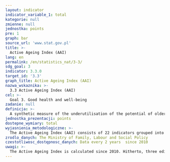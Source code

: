 ```yaml
---
layout: indicator
indicator_variable_1: total
kategorie: null
zmienne: null
jednostka: points
pre: 1
graph: bar
source_url: 'www.stat.gov.pl'
title: >-
  Active Ageing Index (AAI)
lang: en
permalink: /en/statistics_nat/3-3/
sdg_goal: 3
indicator: 3.3.0
target_id: '3.3'
graph_title: Active Ageing Index (AAI)
nazwa_wskaznika: >-
  3.3 Active Ageing Index (AAI)
cel: >-
  Goal 3. Good health and well-being
zadanie: null
definicja: >-
  A synthetic measure of the underutilisation of the potential of older people to participate more in the economy, society and independent living. The active ageing index was developed by combining measures from 4 areas: employment  participation in the society  independent living in health and safety  potential and conditions for active ageing.
jednostka_prezentacji: points
dostepne_wymiary: total
wyjasnienia_metodologiczne: >-
  The Active Ageing Index (AAI) consists of 22 indicators grouped into the following 4 domains:1. Employment (employment rate of persons aged 55-59, 60-64, 65- 69, 70-74) 2. Participation in society (voluntary activities, care to children and grandchildren, care to older adults and political participation) 3. Independent, healthy and secure living (physical exercise, access to health services, independent living, financial security, physical safety, lifelong learning) 4. Capacity and enabling environment for active ageing (remaining life expectancy at age 55, share of healthy life expectancy at age 55, mental well-being, use of ICT, social connectedness, educational attainment).Each of the 4 domains was assigned a given weight:1. Employment – weight 35%,2. Participation in society – weight 35%3. Independent, healthy and secure living – weight 10%4. Capacity and enabling environment for active ageing – weight 20%.The AAI indicators were drawn using mainly 4 major European household surveys:- EU Labour Force Survey (EU-LFS),- EU Survey of Income and Living Conditions (EU-SILC),- European Quality of Life Survey (EQLS),- European Social Survey (ESS).The score of the AAI can range from 0 to 100  the higher the value, the larger contribution of ageing population to the society and better conditions for active ageing.
zrodlo_danych: The Ministry of Family, Labour and Social Policy
czestotliwosc_dostępnosc_danych: Data every 2 years  since 2010
uwagi: >-
  The Active Ageing Index is calculated since 2010. Hitherto, three editions of the survey have been held in the years 2010, 2012 and 2014.
---
```

